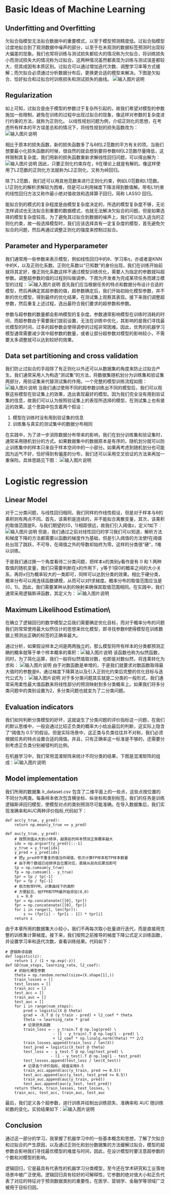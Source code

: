 ﻿#   Basic Ideas of Machine Learning

##  Underfitting and Overfitting
欠拟合指模型无法拟合数据中的重要模式，以至于模型预测精度低。过拟合指模型过度地拟合到了观测数据中噪声的部分，以至于在未观测的数据标签预测时出现较大偏差的现象。我们也常将训练与测试损失都较大的情况称为欠拟合，将训练损失小而测试损失大的情况称为过拟合。这两种情况虽然都表现为训练与测试误差都较大，但其成因有本质区别。过拟合可以通过增加迭代次数、调整学习率等方式缓解；而欠拟合必须通过分析数据分布后，更换更合适的模型来解决。下图是欠拟合、恰好拟合和过拟合时训练损失和测试损失的曲线。
![输入图片说明](./image/3_1.png)

##  Regularization
如上可知，过拟合是由于模型的参数过于复杂所引起的，故我们希望对模型的参数施加一些限制，避免在训练的过程中出现过拟合的现象，像这样对参数的复杂度进行约束的方法，就称为正则化。
以线性规划问题为例，介绍正则化的思想，在考虑所有样本的平方误差总和的情况下，将线性规划的损失函数改为：
![输入图片说明](./image/3_2.png)

相比于原本的损失函数，新的损失函数多了与θ的L2范数的平方有关的项。当我们想要最小化损失函数的时候，很自然的就会想到要将参数θ的L2范数尽量降低，这样限制其复杂度。我们用新的损失函数重新求解线性回归问题，可以得出解为：
![输入图片说明](./image/3_3.png)
因此，只要正则化约束存在，θ在理论上就是有解的。像这样使用了L2范数的正则化方法就称为L2正则化，又称为岭回归。

除了L2范数，我们还可以用其他范数来进行正则化约束，例如L0范数和L1范数。L1正则化的解析求解较为困难，但是可以利用梯度下降法得到数值解。带有L1约束的线性回归方法又称作最小绝对值收敛和选择算子回归，简称 LASSO 回归。

能拟合到的模式的复杂程度是由模型复杂度决定的，所选的模型复杂度不够，无论怎样调试也无法拟合到重要的数据模式，也就无法解决欠拟合的问题。但是如果选择的模型复杂度较高，为了避免其过拟合到数据的噪声上，我们可以加入适当的正则化约束，故一般选择模型时，我们应该选择具有一定复杂度的模型，首先避免欠拟合的问题，然后再通过调整正则化的强度来控制过拟合。

##  Parameter and Hyperparameter
我们通常用一些参数来表示模型，例如线性回归中的θ、学习率η，亦或者是KNN中的K，以及正则化系数。正则化系数以“已知数”的身份出现，我们在训练开始前就将其定好，像正则化系数这样不通过模型训练优化，需要人为指定的参数就叫超参数。调整超参数的值的过程则叫做调参。下图为开发者为完成某项任务而建立模型的过程：
![输入图片说明](./image/3_4.png)
首先我们应当根据任务的特点和数据分布设计合适的模型，然后再确定其超参数的值，超参数确定后，我们开始初始化模型参数，并不断的优化模型，得到最终的优化结果，在测试集上观察其表现。接下来我们调整超参数，然后重复上述过程，选出最符合我们要求的超参数和参数。

参数与超参数的数量都会影响模型的复杂度。参数通常影响模型在训练时消耗的时间，而超参数由于需要我们提前设置，无法在训练中优化，其影响的是我们寻找最优模型的时间，过多的超参数会使得调参的过程非常困难。因此，优秀的机器学习模型通常需要减少其中超参数的数量，或者让部分超参数对模型的影响较小，不需要太多调整就可以达到较好的效果。

##  Data set partitioning and cross validation

我们防止过拟合的手段除了有正则化以外还可以从数据集的角度来防止过拟合产生。我们通常采用人为构造“测试集”的方法，将数据集随机划分为训练集和验证集两部分，用验证集来代替测试集的作用。一个完整的模型训练流程如图：![输入图片说明](./image/3_5.png)
当我们通过使用不同的超参数训练出不同的模型后，我们可以观察这些模型在验证集上的效果，选出表现最好的模型。因为我们完全没有用到验证集的信息，故我们可以认为按照验证集上的表现所选择的模型，在测试集上也有接近的效果。这个思路中包含着两个假设：
 1. 模型在训练时没有用到验证集的信息
 2. 训练集与真实的测试集中的数据分布相同

在实践中，为了进一步消除数据分布带来的影响，我们在划分训练集和验证集时，通常采用随机划分的方式。如果数据集中的数据原本是有序的，随机划分就可以防止训练集中的样本只来自于样本空间中的一小部分。如果再考虑到随机划分也可能因为运气不好，恰好得到有偏差的分布，我们还可以采用交叉验证的方法来再加一重保险。具体思路见下图：
![输入图片说明](./image/3_6.png)




#  Logistic regression

##  Linear Model
对于二分类问题，与线性回归相同，我们同样的作线性假设，但是对于样本与θ的乘积则有两点不同。首先，该乘积是连续的，并不能拟合离散变量，其次，该乘积的取值范围是R，与我们期望的{0，1}相距很远，故我们引入阈值z，定义f如下：	
![输入图片说明](./image/3_7.png)
但是，我们通过之前对线性回归的学习我们可以知道，解析方法和梯度下降的方法都需要以函数的梯度作为基础，但是引入阈值的方法使f在阈值处出现了跳跃，不可导，在阈值之外的导数却始终为零。这样的分类很“硬”，f难以训练。

于是我们通过换一个角度看待二分类问题，把样本x的类别y看作是有 0 和 1 两种取值的随机变量，我们只需要判断在x的作用下，y等于1获0的概率之间的大小关系，再将x归为概率较大的一类即可，同样可以达到分类的效果。相比于硬分类，概率分布可以用连续函数建模，从而可以对f求梯度。概率分布的取值范围应当是{0，1}。因此，我们需要某种从到的映射来确保其取值范围相同。在实践中，我们通常采用逻辑斯谛函数，其定义为：
![输入图片说明](./image/3_8.png)


##  Maximum Likelihood Estimation\
在确立了逻辑回归的数学模型之后我们需要确定优化目标，而对于概率分布的问题我们则常常使用最大似然估计的思想来优化模型，即寻找参数θ使得模型在训练数据上预测出正确的标签的正确率最大。

通过分析，如果假设样本之间是两两独立的，那么模型将所有样本的分类都预测正确的概率就等于单个样本概率的乘积：![输入图片说明](./image/3_9.png)
该函数也称为似然函数，同时，为了简化运算，我们一般将似然值取对数，也即是对数似然，将连乘转化为求和：
![输入图片说明](./image/3_10.png)
由于对数函数是单增的，于是我们就要求对数函数取得最大值时的参数是θ，通过梯度下降算法以及引入正则化约束后完整的优化目标与迭代公式为：
![输入图片说明](./image/3_11.png)
对于多分类问题其实就是二分类的一般形式，我们通常采用柔性最大值函数来将线性部分的预测映射到多分类概率上。如果我们将多分类问题中的类别设置为2，多分类问题也就变为了二分类问题。


##  Evaluation indicators
我们如何判断分类模型的好坏，这就诞生了分类问题的评价指标这一问题，在我们的默认思维中，一般会通过比较正负类的概率大小给出最后的判断，这实际上隐含了“阈值为 0.5”的假设。但是实际场景中，这正类与负类往往并不对称，我们必须根据任务的特点设置合适的阈值。并且，只有正确率这一标准是不够的，还需要分别考虑正负类分别被错判的比例。

在机器学习中，我们常用混淆矩阵来统计不同分类的结果，下图是混淆矩阵的组成：![输入图片说明](./image/3_12.png)

##  Model implementation
我们所用的数据集 lr_dataset.csv 包含了二维平面上的一些点，这些点按位置的不同分为两类。每条样本依次包含横坐标、纵坐标和类别标签。我们的任务是训练逻辑斯谛回归模型，使模型对点的类别预测尽可能准确。在导入数据集后，我们实现准确率和AUC两种评价指标,代码如下：
```
def acc(y_true, y_pred):
    return np.mean(y_true == y_pred)

def auc(y_true, y_pred):
    # 按预测值从大到小排序，越靠前的样本预测正类概率越大
    idx = np.argsort(y_pred)[::-1]
    y_true = y_true[idx]
    y_pred = y_pred[idx]
    # 把y_pred中不重复的值当作阈值，依次计算FP样本和TP样本数量
	# 由于两个数组已经排序且位置对应，直接从前向后累加即可
	tp = np.cumsum(y_true)
	fp = np.cumsum(1 - y_true)
	tpr = tp / tp[-1]
	fpr = fp / fp[-1]
	# 依次枚举FPR，计算曲线下的面积
	# 方便起见，给FPR和TPR最开始添加(0,0)
	 s = 0.0
	tpr = np.concatenate([[0], tpr])
	fpr = np.concatenate([[0], fpr])
	for i in range(1, len(fpr)):
		s += (fpr[i] - fpr[i - 1]) * tpr[i]
	return s
```
由于本章所用的数据集大小较小，我们不再每次取小批量进行迭代，而是直接用完整的训练集计算梯度。接下来，我们按照之前推导的梯度下降公式定义训练函数，并设置学习率和迭代次数，查看训练结果。代码如下：
```
# 逻辑斯谛函数
def logistic(z):
    return 1 / (1 + np.exp(-z))
def GD(num_steps, learning_rate, l2_coef):
    # 初始化模型参数
    theta = np.random.normal(size=(X.shape[1],))
    train_losses = []
    test_losses = []
    train_acc = []
    test_acc = []
    train_auc = []
    test_auc = []
    for i in range(num_steps):
        pred = logistic(X @ theta)
        grad = -X.T @ (y_train - pred) + l2_coef * theta
        theta -= learning_rate * grad
        # 记录损失函数
        train_loss = - y_train.T @ np.log(pred) \
                     - (1 - y_train).T @ np.log(1 - pred) \
                     + l2_coef * np.linalg.norm(theta) ** 2/2
        train_losses.append(train_loss / len(X))
        test_pred = logistic(X_test @ theta)
        test_loss = - y_test.T @ np.log(test_pred) \
                    - (1 - y_test).T @ np.log(1 - test_pred)
        test_losses.append(test_loss / len(X_test))
        # 记录各个评价指标，阈值采用0.5
        train_acc.append(acc(y_train, pred >= 0.5))
        test_acc.append(acc(y_test, test_pred >= 0.5))
        train_auc.append(auc(y_train, pred))
        test_auc.append(auc(y_test, test_pred))
    return theta, train_losses, test_losses, \
    train_acc, test_acc, train_auc, test_auc
```
最后，我们定义各个超参数，进行训练并绘制出训练损失、准确率和 AUC 随训练轮数的变化。实验结果如下：![输入图片说明](./image/3_13.png)
##  Conclusion
通过这一部分的学习，我掌握了机器学习中的一些基本概念和思想，了解了欠拟合和过拟合的产生原因，以及通过正则化和划分数据集的方法缓解过拟合，模型的超参数会影响我们寻找最优模型的难度与时间，因此，在设计模型时要注意超参数的个数和对模型的影响。

逻辑回归，它是最具有代表性的机器学习分类模型，至今还在学术研究和工业落地场景中被广泛使用。逻辑回归具有较好的可解释性，它参数的绝对值大小和正负代表了对应的特征对于预测数据类别的重要性，在医学、营销学、金融学等领域广泛被用于目标归因。



